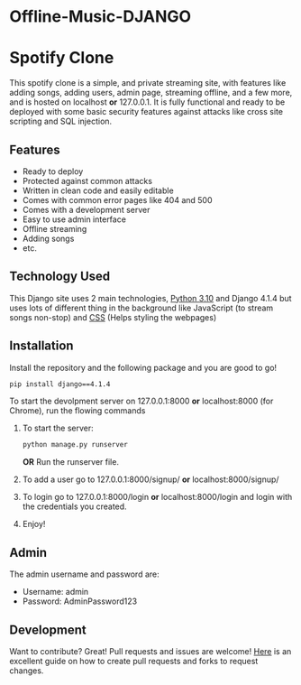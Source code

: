 # Offline-Music-DJANGO
# Spotify Clone


This spotify clone is a simple, and private streaming site, with features like adding songs, adding users, admin page, streaming offline, and a few more, and is hosted on localhost __or__ 127.0.0.1. It is fully functional and ready to be deployed with some basic security features against attacks like cross site scripting and SQL injection.
## Features

- Ready to deploy
- Protected against common attacks
- Written in clean code and easily editable
- Comes with common error pages like 404 and 500
- Comes with a development server
- Easy to use admin interface
- Offline streaming
- Adding songs
- etc.

## Technology Used

This Django site uses 2 main technologies, [Python 3.10] and Django 4.1.4 but uses lots of different thing in the background like JavaScript (to stream songs non-stop) and [CSS] (Helps styling the webpages)

## Installation

Install the repository and the following package and you are good to go!
```sh
pip install django==4.1.4
```

To start the devolpment server on 127.0.0.1:8000 __or__ localhost:8000 (for Chrome), run the flowing commands
1. To start the server:

    ```sh
    python manage.py runserver
    ```
    __OR__
    Run the runserver file.
2. To add a user go to 127.0.0.1:8000/signup/ __or__ localhost:8000/signup/
3. To login go to 127.0.0.1:8000/login __or__ localhost:8000/login and login with the credentials you created.
4. Enjoy!

## Admin
The admin username and password are:
* Username: admin
* Password: AdminPassword123

## Development

Want to contribute? Great! Pull requests and issues are welcome! [Here] is an excellent guide on how to create pull requests and forks to request changes.

[//]: # (These are reference links used in the body of this note and get stripped out when the markdown processor does its job.)

   [CSS]: <https://devdocs.io/css/>
   [Python 3.10]: <https://www.python.org/downloads/release/python-3109/>
   [Here]: <https://www.dataschool.io/how-to-contribute-on-github/>
